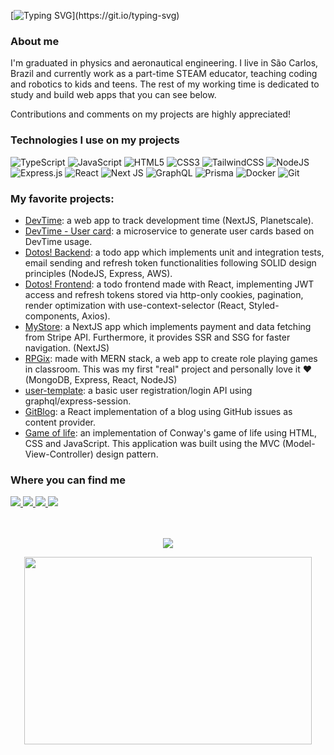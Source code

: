 

[![Typing SVG](https://readme-typing-svg.herokuapp.com?font=Fira+Code&duration=2000&pause=400&color=70A5FD&background=0D111700&vCenter=true&width=435&lines=Hello%2C+I'm+Gessio!)](https://git.io/typing-svg)

### About me

I'm graduated in physics and aeronautical engineering. I live in São Carlos, Brazil and currently work as a part-time STEAM educator, teaching coding and robotics to kids and teens. The rest of my working time is dedicated to study and build web apps that you can see below.

Contributions and comments on my projects are highly appreciated!

### Technologies I use on my projects

![TypeScript](https://img.shields.io/badge/typescript-%23007ACC.svg?style=for-the-badge&logo=typescript&logoColor=white)
![JavaScript](https://img.shields.io/badge/javascript-%23323330.svg?style=for-the-badge&logo=javascript&logoColor=%23F7DF1E)
![HTML5](https://img.shields.io/badge/html5-%23E34F26.svg?style=for-the-badge&logo=html5&logoColor=white)
![CSS3](https://img.shields.io/badge/css3-%231572B6.svg?style=for-the-badge&logo=css3&logoColor=white)
![TailwindCSS](https://img.shields.io/badge/tailwindcss-%2338B2AC.svg?style=for-the-badge&logo=tailwind-css&logoColor=white)
![NodeJS](https://img.shields.io/badge/node.js-6DA55F?style=for-the-badge&logo=node.js&logoColor=white)
![Express.js](https://img.shields.io/badge/express.js-%23404d59.svg?style=for-the-badge&logo=express&logoColor=%2361DAFB)
![React](https://img.shields.io/badge/react-%2320232a.svg?style=for-the-badge&logo=react&logoColor=%2361DAFB)
![Next JS](https://img.shields.io/badge/Next-black?style=for-the-badge&logo=next.js&logoColor=white)
![GraphQL](https://img.shields.io/badge/-GraphQL-E10098?style=for-the-badge&logo=graphql&logoColor=white)
![Prisma](https://img.shields.io/badge/Prisma-3982CE?style=for-the-badge&logo=Prisma&logoColor=white)
![Docker](https://img.shields.io/badge/docker-%230db7ed.svg?style=for-the-badge&logo=docker&logoColor=white)
![Git](https://img.shields.io/badge/git-%23F05033.svg?style=for-the-badge&logo=git&logoColor=white)

### My favorite projects:

* [DevTime](https://github.com/GessioMori/devtime): a web app to track development time (NextJS, Planetscale).
* [DevTime - User card](https://github.com/gessioMori/devtimeimggen): a microservice to generate user cards based on DevTime usage.
* [Dotos! Backend](https://github.com/GessioMori/node-todo-api): a todo app which implements unit and integration tests, email sending and refresh token functionalities following SOLID design principles (NodeJS, Express, AWS).
* [Dotos! Frontend](https://github.com/GessioMori/dotos-react): a todo frontend made with React, implementing JWT access and refresh tokens stored via http-only cookies, pagination, render optimization with use-context-selector (React, Styled-components, Axios).
* [MyStore](https://github.com/GessioMori/nextjs-store): a NextJS app which implements payment and data fetching from Stripe API. Furthermore, it provides SSR and SSG for faster navigation. (NextJS)
* [RPGix](https://github.com/GessioMori/rpgix_mern): made with MERN stack, a web app to create role playing games in classroom. This was my first "real" project and personally love it :heart: (MongoDB, Express, React, NodeJS)
* [user-template](https://github.com/GessioMori/user-template): a basic user registration/login API using graphql/express-session.
* [GitBlog](https://github.com/GessioMori/gitblog): a React implementation of a blog using GitHub issues as content provider. 
* [Game of life](https://github.com/GessioMori/gameoflife): an implementation of Conway's game of life using HTML, CSS and JavaScript. This application was built using the MVC (Model-View-Controller) design pattern.


### Where you can find me

<div>
    <a target='_blank' href="https://twitter.com/gessiomori">
        <img src="https://img.shields.io/badge/Twitter-1DA1F2?style=for-the-badge&logo=twitter&logoColor=white">
    </a>
    <a target='_blank' href="https://instagram.com/">
        <img src="https://img.shields.io/badge/Instagram-E4405F?style=for-the-badge&logo=instagram&logoColor=white">
    </a>
    <a target='_blank' href="https://linkedin.com/in/">
        <img src="https://img.shields.io/badge/LinkedIn-0077B5?style=for-the-badge&logo=linkedin&logoColor=white">
    </a>
    <a target='_blank' href="https://dev.to/gessiomori">
        <img src="https://img.shields.io/badge/dev.to-0A0A0A?style=for-the-badge&logo=dev.to&logoColor=white">
    </a>
</div>
<br>
<br>

<p align="center">
  <img src="https://devtimeimggen.onrender.com/user/cl9r1t4qr0000wlr36xlsjr7e">
</p>

<p align="center">
  <img width="460" height="300" src="http://github-readme-streak-stats.herokuapp.com?user=GessioMori&theme=tokyonight_duo&hide_border=true&border_radius=5">
</p>


